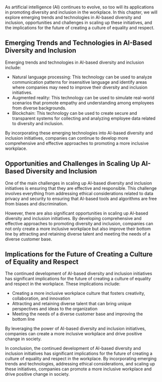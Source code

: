 
As artificial intelligence (AI) continues to evolve, so too will its applications in promoting diversity and inclusion in the workplace. In this chapter, we will explore emerging trends and technologies in AI-based diversity and inclusion, opportunities and challenges in scaling up these initiatives, and the implications for the future of creating a culture of equality and respect.

Emerging Trends and Technologies in AI-Based Diversity and Inclusion
--------------------------------------------------------------------

Emerging trends and technologies in AI-based diversity and inclusion include:

* Natural language processing: This technology can be used to analyze communication patterns for insensitive language and identify areas where companies may need to improve their diversity and inclusion initiatives.
* Augmented reality: This technology can be used to simulate real-world scenarios that promote empathy and understanding among employees from diverse backgrounds.
* Blockchain: This technology can be used to create secure and transparent systems for collecting and analyzing employee data related to diversity and inclusion.

By incorporating these emerging technologies into AI-based diversity and inclusion initiatives, companies can continue to develop more comprehensive and effective approaches to promoting a more inclusive workplace.

Opportunities and Challenges in Scaling Up AI-Based Diversity and Inclusion
---------------------------------------------------------------------------

One of the main challenges in scaling up AI-based diversity and inclusion initiatives is ensuring that they are effective and responsible. This challenge involves everything from addressing ethical considerations related to data privacy and security to ensuring that AI-based tools and algorithms are free from biases and discrimination.

However, there are also significant opportunities in scaling up AI-based diversity and inclusion initiatives. By developing comprehensive and effective approaches to promoting diversity and inclusion, companies can not only create a more inclusive workplace but also improve their bottom line by attracting and retaining diverse talent and meeting the needs of a diverse customer base.

Implications for the Future of Creating a Culture of Equality and Respect
-------------------------------------------------------------------------

The continued development of AI-based diversity and inclusion initiatives has significant implications for the future of creating a culture of equality and respect in the workplace. These implications include:

* Creating a more inclusive workplace culture that fosters creativity, collaboration, and innovation
* Attracting and retaining diverse talent that can bring unique perspectives and ideas to the organization
* Meeting the needs of a diverse customer base and improving the bottom line

By leveraging the power of AI-based diversity and inclusion initiatives, companies can create a more inclusive workplace and drive positive change in society.

In conclusion, the continued development of AI-based diversity and inclusion initiatives has significant implications for the future of creating a culture of equality and respect in the workplace. By incorporating emerging trends and technologies, addressing ethical considerations, and scaling up these initiatives, companies can promote a more inclusive workplace and drive positive change in society.
